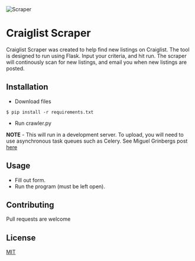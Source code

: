 

<img src="https://i.imgur.com/V1ONURi.png?1" title="Scraper" alt="Scraper">

# Craiglist Scraper

Craiglist Scraper was created to help find new listings on Craiglist. 
The tool is designed to run using Flask. Input your criteria, and hit run. The scraper will continously scan for new listings, and email you when new listings are posted.

## Installation

 - Download files

```shell
$ pip install -r requirements.txt
```
- Run crawler.py 

**NOTE** - This will run in a development server. To upload, you will need to use asynchronous task queues such as Celery. See Miguel Grinbergs post [here](https://blog.miguelgrinberg.com/post/using-celery-with-flask)

## Usage

- Fill out form.
- Run the program (must be left open).

## Contributing
Pull requests are welcome


## License
[MIT](https://choosealicense.com/licenses/mit/)
